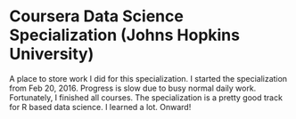 # Coursera Data Science Specialization (Johns Hopkins University)

A place to store work I did for this specialization. I started the specialization
from Feb 20, 2016. Progress is slow due to busy normal daily work. Fortunately,
I finished all courses. The specialization is a pretty good track for R 
based data science. I learned a lot. Onward!
